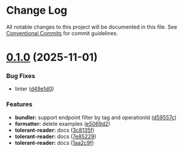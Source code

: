 # Change Log

All notable changes to this project will be documented in this file.
See [Conventional Commits](https://conventionalcommits.org) for commit guidelines.

# [0.1.0](https://github.com/dasaplan/ts-mono/compare/@dasaplan/openapi-tolerant-reader@0.0.0...@dasaplan/openapi-tolerant-reader@0.1.0) (2025-11-01)


### Bug Fixes

* linter ([d49e1d0](https://github.com/dasaplan/ts-mono/commit/d49e1d07510c78134fc734418dc913743fbdb27b))


### Features

* **bundler:** support endpoint filter by tag and operationId ([d59557c](https://github.com/dasaplan/ts-mono/commit/d59557cd682f6961c79f26e43a67a304cd40235d))
* **formatter:** delete examples ([e5069d2](https://github.com/dasaplan/ts-mono/commit/e5069d23dd59accf9f6092f5caf793cda882b77b))
* **tolerant-reader:** docs ([3c8135f](https://github.com/dasaplan/ts-mono/commit/3c8135f2a882cb2a562a84f8dc8a0784fa0e7e89))
* **tolerant-reader:** docs ([7e85229](https://github.com/dasaplan/ts-mono/commit/7e852299f00e0950ebdcb3d5c6fc891d854e4054))
* **tolerant-reader:** docs ([1aa2c9f](https://github.com/dasaplan/ts-mono/commit/1aa2c9fdea715caad9d7dba4f7663a4e10b4a585))
